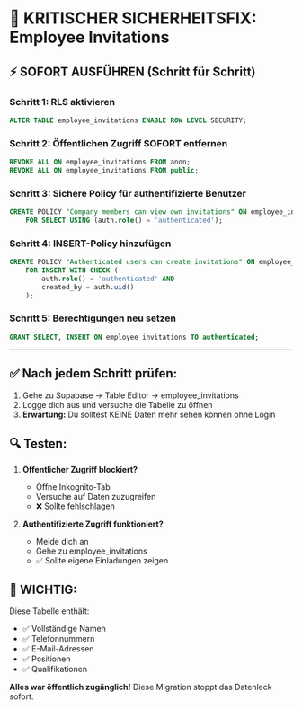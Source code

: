 # 🚨 KRITISCHER SICHERHEITSFIX: Employee Invitations

## ⚡ SOFORT AUSFÜHREN (Schritt für Schritt)

### Schritt 1: RLS aktivieren
```sql
ALTER TABLE employee_invitations ENABLE ROW LEVEL SECURITY;
```

### Schritt 2: Öffentlichen Zugriff SOFORT entfernen
```sql
REVOKE ALL ON employee_invitations FROM anon;
REVOKE ALL ON employee_invitations FROM public;
```

### Schritt 3: Sichere Policy für authentifizierte Benutzer
```sql
CREATE POLICY "Company members can view own invitations" ON employee_invitations
    FOR SELECT USING (auth.role() = 'authenticated');
```

### Schritt 4: INSERT-Policy hinzufügen
```sql
CREATE POLICY "Authenticated users can create invitations" ON employee_invitations
    FOR INSERT WITH CHECK (
        auth.role() = 'authenticated' AND
        created_by = auth.uid()
    );
```

### Schritt 5: Berechtigungen neu setzen
```sql
GRANT SELECT, INSERT ON employee_invitations TO authenticated;
```

---

## ✅ **Nach jedem Schritt prüfen:**

1. Gehe zu Supabase → Table Editor → employee_invitations
2. Logge dich aus und versuche die Tabelle zu öffnen
3. **Erwartung:** Du solltest KEINE Daten mehr sehen können ohne Login

## 🔍 **Testen:**

1. **Öffentlicher Zugriff blockiert?**
   - Öffne Inkognito-Tab
   - Versuche auf Daten zuzugreifen
   - ❌ Sollte fehlschlagen

2. **Authentifizierte Zugriff funktioniert?**
   - Melde dich an
   - Gehe zu employee_invitations
   - ✅ Sollte eigene Einladungen zeigen

## 🚨 **WICHTIG:**

Diese Tabelle enthält:
- ✅ Vollständige Namen
- ✅ Telefonnummern  
- ✅ E-Mail-Adressen
- ✅ Positionen
- ✅ Qualifikationen

**Alles war öffentlich zugänglich!** Diese Migration stoppt das Datenleck sofort.